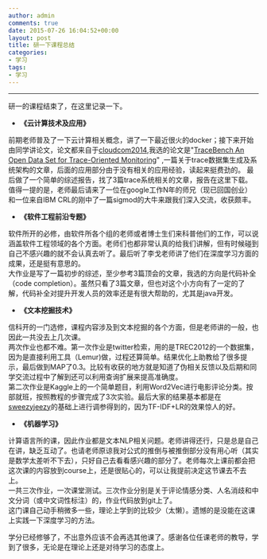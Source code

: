 ```yaml
---
author: admin
comments: true
date: 2015-07-26 16:04:52+00:00
layout: post
title: 研一下课程总结
categories:
- 学习
tags:
- 学习
---
```



***

研一的课程结束了，在这里记录一下。

- **《云计算技术及应用》**
   
前期老师普及了一下云计算相关概念，讲了一下最近很火的docker；接下来开始由同学讲论文，论文都来自于[cloudcom2014][1],我选的论文是"[TraceBench An Open Data Set for Trace-Oriented Monitoring][2]" ,一篇关于trace数据集生成及系统架构的文章，后面的应用部分由于没有相关的应用经验，读起来挺费劲的。
最后做了一个简单的综述报告，找了3篇trace系统相关的文章，报告在这里下载。   
值得一提的是，老师最后请来了一位在google工作N年的师兄（现已回国创业）和一位来自IBM CRL的刚中了一篇sigmod的大牛来跟我们深入交流，收获颇丰。

 - **《软件工程前沿专题》**
   
软件所开的必修，由软件所各个组的老师或者博士生们来科普他们的工作，可以说涵盖软件工程领域的各个方面。老师们也都非常认真的给我们讲解，但有时候碰到自己不感兴趣的就不会认真去听了。最后听了李戈老师讲了他们在深度学习方面的成果，还是挺有意思的。      
大作业是写了一篇初步的综述，至少参考3篇顶会的文章，我选的方向是代码补全（code completion）。虽然只看了3篇文章，但也对这个小方向有了一定的了解，代码补全对提升开发人员的效率还是有很大帮助的，尤其是java开发。

 - **《文本挖掘技术》**
    
信科开的一门选修，课程内容涉及到文本挖掘的各个方面，但是老师讲的一般，也因此一共没去上几次课。   
两次作业也都不难。第一次作业是twitter检索，用的是TREC2012的一个数据集，因为是直接利用工具（Lemur)做，过程还算简单。结果优化上助教给了很多提示，最后做到MAP了0.3。比较有收获的地方就是知道了伪相关反馈以及后期和同学交流过程中了解到还可以利用查询扩展来提高准确度。   
第二次作业是Kaggle上的一个简单题目，利用Word2Vec进行电影评论分类。按部就班，按照教程的步骤完成了3次实验。最后大家的结果基本都是在[sweezyjeezy][3]的基础上进行调参得到的，因为TF-IDF+LR的效果惊人的好。

 - **《机器学习》**
   
计算语言所的课，因此作业都是文本NLP相关问题。老师讲得还行，只是总是自己在讲，缺乏互动了。也请老师原谅我对公式的推倒与被推倒部分没有用心听（其实是数学太差听不下去），只好自己去看看感兴趣的部分了。老师每次上课前都会把这次课的内容放到course上，还是很贴心的，可以让我提前决定这节课去不去上。   
一共三次作业，一次课堂测试。三次作业分别是关于评论情感分类、人名消歧和中文分词（或中文词性标注）的，作业代码放到git上了。   
这门课自己动手稍微多一些，理论上学到的比较少（太懒）。遗憾的是没能在这课上实践一下深度学习的方法。


学分已经修够了，不出意外应该不会再选其他课了。感谢各位任课老师的教导，学到了很多，无论是在理论上还是对待学习的态度上。


  [1]: http://2014.cloudcom.org/
  [2]: http://ieeexplore.ieee.org/xpl/articleDetails.jsp?reload=true&arnumber=7037711&punumber=7031670&sortType=asc_p_Sequence&filter=AND%28p_IS_Number:7036227%29&pageNumber=4
  [3]: https://www.kaggle.com/c/word2vec-nlp-tutorial/forums/t/11261/beat-the-benchmark-with-shallow-learning-0-95-lb
